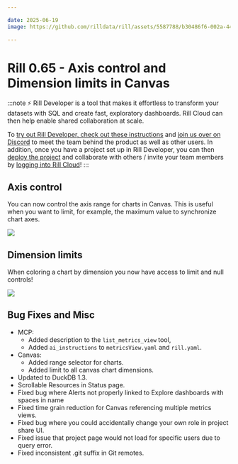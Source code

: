 ```yaml
---

date: 2025-06-19
image: https://github.com/rilldata/rill/assets/5587788/b30486f6-002a-445d-8a1b-955b6ec0066d

---
```


# Rill 0.65 - Axis control and Dimension limits in Canvas

:::note
⚡ Rill Developer is a tool that makes it effortless to transform your datasets with SQL and create fast, exploratory dashboards. Rill Cloud can then help enable shared collaboration at scale.

To [try out Rill Developer, check out these instructions](/home/install) and [join us over on Discord](https://discord.gg/TatjVY32) to meet the team behind the product as well as other users. In addition, once you have a project set up in Rill Developer, you can then [deploy the project](/deploy/deploy-dashboard) and collaborate with others / invite your team members by [logging into Rill Cloud](https://ui.rilldata.com)!
:::

## Axis control
You can now control the axis range for charts in Canvas. This is useful when you want to limit, for example, the maximum value to synchronize chart axes.

<img src = '/img/axis.png' class='rounded-gif' />

## Dimension limits
When coloring a chart by dimension you now have access to limit and null controls!

<img src = '/img/axis.png' class='rounded-gif' />


## Bug Fixes and Misc
- MCP:
  - Added description to the `list_metrics_view` tool,
  - Added `ai_instructions` to `metricsView.yaml` and `rill.yaml`.
- Canvas:
  - Added range selector for charts.
  - Added limit to all canvas chart dimensions.
- Updated to DuckDB 1.3.
- Scrollable Resources in Status page.
- Fixed bug where Alerts not properly linked to Explore dashboards with spaces in name
- Fixed time grain reduction for Canvas referencing multiple metrics views.
- Fixed bug where you could accidentally change your own role in project share UI.
- Fixed issue that project page would not load for specific users due to query error.
- Fixed inconsistent .git suffix in Git remotes. 